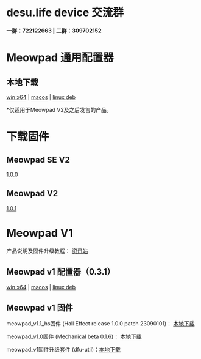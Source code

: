 
# desu.life device 交流群

**一群：722122663 | 二群：309702152**

# Meowpad 通用配置器
## 本地下载
[win x64](https://desu.life/device/app/download/Meowpad_v2/MeowpadConfiguratorForV2_v1.0.2_winx64.zip)  | [macos](https://desu.life/device/app/download/Meowpad_v2/MeowpadConfiguratorForV2_v1.0.2_winx64.zip) | [linux deb](https://desu.life/device/app/download/Meowpad_v2/MeowpadConfiguratorForV2_v1.0.2_winx64.zip)

*仅适用于Meowpad V2及之后发售的产品。

# 下载固件
## Meowpad SE V2
[1.0.0](https://desu.life/device/firmware/download/Meowpad_SE_v2/Meowpad_SE_v2_1.0.0.bin)

## Meowpad V2

[1.0.1](https://desu.life/device/firmware/download/Meowpad_v2/Meowpad_v2_1.0.1.bin)


# Meowpad V1
产品说明及固件升级教程： [资讯站](https://info.desu.life/?p=338)
## Meowpad v1 配置器（0.3.1）
[win x64](https://desu.life/device/app/download/Meowpad_v1/MeowpadConfigurator_0.3.1_x64_en-US.msi.zip)  | [macos](https://desu.life/device/app/download/Meowpad_v1/MeowpadConfigurator_0.3.1_macos-app.zip) | [linux deb](https://desu.life/device/app/download/Meowpad_v1/MeowpadConfigurator_0.3.1_amd64.deb.zip)

## Meowpad v1 固件
meowpad_v1.1_hs固件 (Hall Effect release 1.0.0 patch 23090101)： [本地下载](https://desu.life/device/firmware/download/Meowpad_v1/meowpad_v1_app_hs_edition_1.0.0_ptach_23090101.bin)

meowpad_v1.0固件 (Mechanical beta 0.1.6)： [本地下载](https://desu.life/device/firmware/download/Meowpad_v1/meowpad_v1_app_0.1.6.bin)

meowpad_v1固件升级套件 (dfu-util)：[本地下载](https://desu.life/device/firmware/download/Meowpad_v1/firmware_updater.zip)

